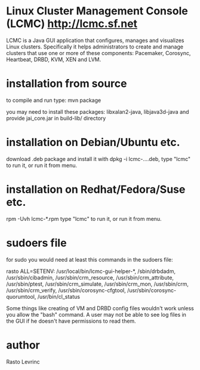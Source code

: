 Linux Cluster Management Console (LCMC)
http://lcmc.sf.net
=======================================
LCMC is a Java GUI application that configures, manages and visualizes Linux
clusters. Specifically it helps administrators to create and manage clusters
that use one or more of these components: Pacemaker, Corosync, Heartbeat,
DRBD, KVM, XEN and LVM.

installation from source
========================
to compile and run type: mvn package

you may need to install these packages: libxalan2-java, libjava3d-java
and provide jai_core.jar in build-lib/ directory

installation on Debian/Ubuntu etc. 
==================================
download .deb package and install it with dpkg -i lcmc-....deb,
type "lcmc" to run it, or run it from menu.

installation on Redhat/Fedora/Suse etc.
=======================================
rpm -Uvh lcmc-*.rpm
type "lcmc" to run it, or run it from menu.

sudoers file
============
for sudo you would need at least this commands in the sudoers file:

rasto ALL=SETENV: /usr/local/bin/lcmc-gui-helper-*, /sbin/drbdadm,
/usr/sbin/cibadmin, /usr/sbin/crm_resource, /usr/sbin/crm_attribute,
/usr/sbin/ptest, /usr/sbin/crm_simulate, /usr/sbin/crm_mon,
/usr/sbin/crm, /usr/sbin/crm_verify, /usr/sbin/corosync-cfgtool,
/usr/sbin/corosync-quorumtool, /usr/bin/cl_status

Some things like creating of VM and DRBD config files wouldn't work
unless you allow the "bash" command. A user may not be able to see
log files in the GUI if he doesn't have permissions to read them. 

author
======
Rasto Levrinc
